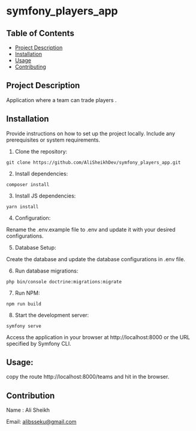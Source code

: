 # symfony_players_app


## Table of Contents

- [Project Description](#project-description)
- [Installation](#installation)
- [Usage](#usage)
- [Contributing](#contributing)


## Project Description

Application where a team can trade players .
## Installation

Provide instructions on how to set up the project locally. Include any prerequisites or system requirements.

1. Clone the repository:

```shell
git clone https://github.com/AliSheikhDev/symfony_players_app.git
```
2. Install dependencies:

```
composer install
```

3. Install JS dependencies:

```
yarn install

```

4. Configuration:

Rename the .env.example file to .env and update it with your desired configurations.

5. Database Setup:

Create the database and update the database configurations in .env file.

6. Run database migrations:
```
php bin/console doctrine:migrations:migrate
```
7. Run NPM:
```
npm run build
```

8. Start the development server:
```
symfony serve
```
Access the application in your browser at http://localhost:8000 or the URL specified by Symfony CLI.

## Usage:

copy the route http://localhost:8000/teams and hit in the browser.

## Contribution
Name : Ali Sheikh

Email: alibsseku@gmail.com
